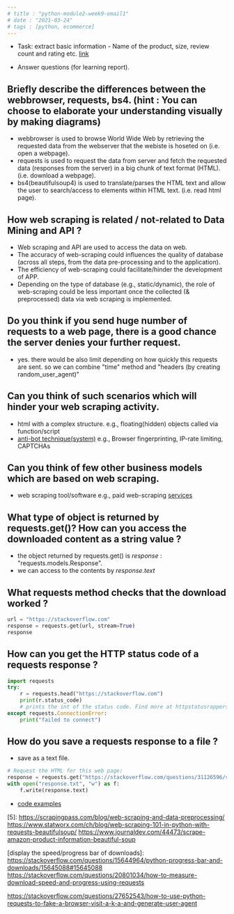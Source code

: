 ```yaml
---
# title : "python-module2-week9-email1"
# date : "2021-03-24"
# tags : [python, ecommerce]
---
```

- Task: extract basic information - Name of the product, size, review count and rating etc. [link](./webscrap.py)

- Answer questions (for learning report).
## Briefly describe the differences between the webbrowser, requests, bs4. (hint : You can choose to elaborate your understanding visually by making diagrams)
- webbrowser is used to browse World Wide Web by retrieving the requested data from the webserver that the webiste is hoseted on (i.e. open a webpage).
- requests is used to request the data from server and fetch the requested data (responses from the server) in a big chunk of text format (HTML). (i.e. download a webpage).
- bs4(beautifulsoup4) is used to translate/parses the HTML text and allow the user to search/access to elements within HTML text. (i.e. read html page).

## How web scraping is related / not-related to Data Mining and API ?
- Web scraping and API are used to access the data on web.
- The accuracy of web-scraping could influences the quality of database (across all steps, from the data pre-processing and to the application).
- The efficiency of web-scraping could facilitate/hinder the development of APP.
- Depending on the type of database (e.g., static/dynamic), the role of web-scraping could be less important once the collected (& preprocessed) data via web scraping is implemented.

## Do you think if you send huge number of requests to a web page, there is a good chance the server denies your further request.
- yes. there would be also limit depending on how quickly this requests are sent. so we can combine "time" method and "headers (by creating random_user_agent)"

## Can you think of such scenarios which will hinder your web scraping activity.
- html with a complex structure. e.g., floating(hidden) objects called via function/script 
- [anti-bot technique(system)][2] e.g., Browser fingerprinting, IP-rate limiting, CAPTCHAs

## Can you think of few other business models which are based on web scraping.
- web scraping tool/software e.g., paid web-scraping [services][3] 

## What type of object is returned by requests.get()? How can you access the downloaded content as a string value ?
- the object returned by requests.get() is _response_ : "requests.models.Response". 
- we can access to the contents by _response.text_

## What requests method checks that the download worked ?
```python
url = "https://stackoverflow.com"
response = requests.get(url, stream=True)
response
```

## How can you get the HTTP status code of a requests response ?
```python
import requests
try:
    r = requests.head("https://stackoverflow.com")
    print(r.status_code)
    # prints the int of the status code. Find more at httpstatusrappers.com :)
except requests.ConnectionError:
    print("failed to connect")
```

## How do you save a requests response to a file ?
- save as a text file.
```python
# Request the HTML for this web page:
response = requests.get("https://stackoverflow.com/questions/31126596/saving-response-from-requests-to-file")
with open("response.txt", "w") as f:
    f.write(response.text)
```
- [code examples][6]


[2]: https://www.scrapingbee.com/blog/web-scraping-without-getting-blocked/

[3]: https://www.scrapehero.com/top-free-and-paid-web-scraping-tools-and-software/

[5]: https://scrapingpass.com/blog/web-scraping-and-data-preprocessing/ https://www.statworx.com/ch/blog/web-scraping-101-in-python-with-requests-beautifulsoup/ https://www.journaldev.com/44473/scrape-amazon-product-information-beautiful-soup

[6]: https://stackoverflow.com/questions/31126596/saving-response-from-requests-to-file

[display the speed/progress bar of downloads]: https://stackoverflow.com/questions/15644964/python-progress-bar-and-downloads/15645088#15645088 https://stackoverflow.com/questions/20801034/how-to-measure-download-speed-and-progress-using-requests

https://stackoverflow.com/questions/27652543/how-to-use-python-requests-to-fake-a-browser-visit-a-k-a-and-generate-user-agent
